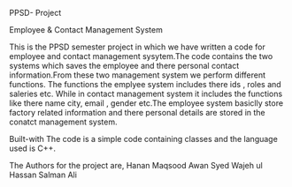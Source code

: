 PPSD- Project

Employee & Contact Management System

This is the PPSD semester project in which we have written a code for employee and contact management sysytem.The code contains the two systems 
which saves the employee and there personal contact information.From these two management system we perform different functions. The functions 
the emplyee system includes there ids , roles and saleries etc. While in contact management system it includes the functions like there name 
city, email , gender etc.The employee system basiclly store factory related information and there personal details are stored in the conatct 
management system.


Built-with
The code is a simple code containing classes and the language used is C++.

The Authors for the project are,
Hanan Maqsood Awan
Syed Wajeh ul Hassan
Salman Ali

